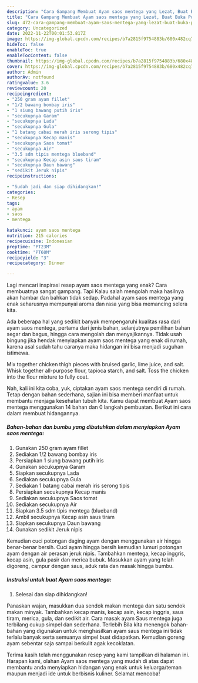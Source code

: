 ```yaml
---
description: "Cara Gampang Membuat Ayam saos mentega yang Lezat, Buat Buka Puasa}"
title: "Cara Gampang Membuat Ayam saos mentega yang Lezat, Buat Buka Puasa}"
slug: 472-cara-gampang-membuat-ayam-saos-mentega-yang-lezat-buat-buka-puasa
category: Uncategorized
date: 2022-11-22T00:01:53.817Z
image: https://img-global.cpcdn.com/recipes/b7a2815f9754883b/680x482cq70/ayam-saos-mentega-foto-resep-utama.jpg
hideToc: false
enableToc: true
enableTocContent: false
thumbnail: https://img-global.cpcdn.com/recipes/b7a2815f9754883b/680x482cq70/ayam-saos-mentega-foto-resep-utama.jpg
cover: https://img-global.cpcdn.com/recipes/b7a2815f9754883b/680x482cq70/ayam-saos-mentega-foto-resep-utama.jpg
author: Admin
authorAv: notfound
ratingvalue: 3.6
reviewcount: 20
recipeingredient:
- "250 gram ayam fillet"
- "1/2 bawang bombay iris"
- "1 siung bawang putih iris"
- "secukupnya Garam"
- "secukupnya Lada"
- "secukupnya Gula"
- "1 batang cabai merah iris serong tipis"
- "secukupnya Kecap manis"
- "secukupnya Saos tomat"
- "secukupnya Air"
- "3.5 sdm tipis mentega blueband"
- "secukupnya Kecap asin saus tiram"
- "secukupnya Daun bawang"
- "sedikit Jeruk nipis"
recipeinstructions:

- "Sudah jadi dan siap dihidangkan!"
categories:
- Resep
tags:
- ayam
- saos
- mentega

katakunci: ayam saos mentega 
nutrition: 215 calories
recipecuisine: Indonesian
preptime: "PT23M"
cooktime: "PT60M"
recipeyield: "3"
recipecategory: Dinner

---
```



Lagi mencari inspirasi resep ayam saos mentega yang enak? Cara membuatnya sangat gampang. Tapi Kalau salah mengolah maka hasilnya akan hambar dan bahkan tidak sedap. Padahal ayam saos mentega yang enak seharusnya mempunyai aroma dan rasa yang bisa memancing selera kita.


Ada beberapa hal yang sedikit banyak mempengaruhi kualitas rasa dari ayam saos mentega, pertama dari jenis bahan, selanjutnya pemilihan bahan segar dan bagus, hingga cara mengolah dan menyajikannya. Tidak usah bingung jika hendak menyiapkan ayam saos mentega yang enak di rumah, karena asal sudah tahu caranya maka hidangan ini bisa menjadi suguhan istimewa.

Mix together chicken thigh pieces with bruised garlic, lime juice, and salt. Whisk together all-purpose flour, tapioca starch, and salt. Toss the chicken into the flour mixture to fully coat.


Nah, kali ini kita coba, yuk, ciptakan ayam saos mentega sendiri di rumah. Tetap dengan bahan sederhana, sajian ini bisa memberi manfaat untuk membantu menjaga kesehatan tubuh kita. Kamu dapat membuat Ayam saos mentega menggunakan 14 bahan dan 0 langkah pembuatan. Berikut ini cara dalam membuat hidangannya.

<!--inarticleads1-->

##### Bahan-bahan dan bumbu yang dibutuhkan dalam menyiapkan Ayam saos mentega:

1. Gunakan 250 gram ayam fillet
1. Sediakan 1/2 bawang bombay iris
1. Persiapkan 1 siung bawang putih iris
1. Gunakan secukupnya Garam
1. Siapkan secukupnya Lada
1. Sediakan secukupnya Gula
1. Sediakan 1 batang cabai merah iris serong tipis
1. Persiapkan secukupnya Kecap manis
1. Sediakan secukupnya Saos tomat
1. Sediakan secukupnya Air
1. Siapkan 3.5 sdm tipis mentega (blueband)
1. Ambil secukupnya Kecap asin saus tiram
1. Siapkan secukupnya Daun bawang
1. Gunakan sedikit Jeruk nipis


Kemudian cuci potongan daging ayam dengan menggunakan air hingga benar-benar bersih. Cuci ayam hingga bersih kemudian lumuri potongan ayam dengan air perasan jeruk nipis. Tambahkan mentega, kecap inggris, kecap asin, gula pasir dan merica bubuk. Masukkan ayam yang telah digoreng, campur dengan saus, aduk rata dan masak hingga bumbu. 

<!--inarticleads2-->

##### Instruksi untuk buat Ayam saos mentega:


1. Selesai dan siap dihidangkan!

Panaskan wajan, masukkan dua sendok makan mentega dan satu sendok makan minyak. Tambahkan kecap manis, kecap asin, kecap inggris, saus tiram, merica, gula, dan sedikit air. Cara masak ayam Saus mentega juga terbilang cukup simpel dan sederhana. Terlebih Bila kita menengok bahan-bahan yang digunakan untuk menghasilkan ayam saus mentega ini tidak terlalu banyak serta semuanya simpel buat didapatkan. Kemudian goreng ayam sebentar saja sampai berkulit agak kecoklatan. 

Terima kasih telah menggunakan resep yang kami tampilkan di halaman ini. Harapan kami, olahan Ayam saos mentega yang mudah di atas dapat membantu anda menyiapkan hidangan yang enak untuk keluarga/teman maupun menjadi ide untuk berbisnis kuliner. Selamat mencoba!
